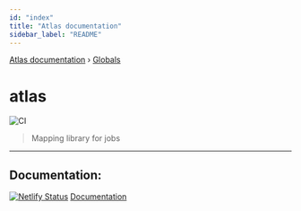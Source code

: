 ```yaml
---
id: "index"
title: "Atlas documentation"
sidebar_label: "README"
---
```


[Atlas documentation](index.md) › [Globals](globals.md)

# atlas

![CI](https://github.com/chronark/atlas/workflows/CI/badge.svg)

> Mapping library for jobs

---

## Documentation:
[![Netlify Status](https://api.netlify.com/api/v1/badges/9f3aa917-2387-416d-b2ed-01f52d7c8537/deploy-status)](https://app.netlify.com/sites/atlas-documentation/deploys)
[Documentation](https://atlas-documentation.netlify.com)
